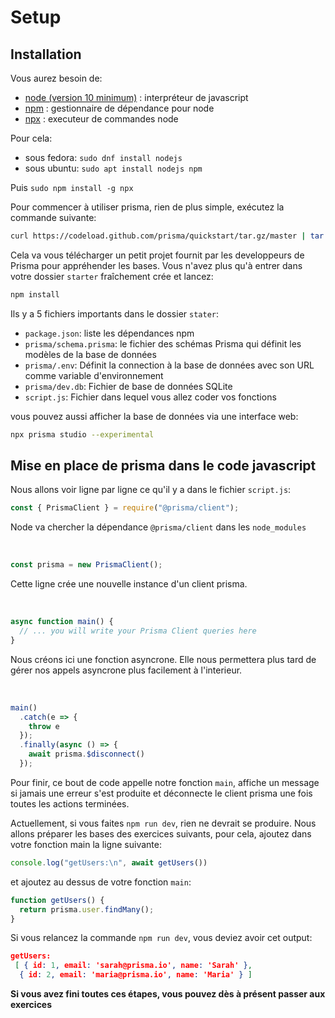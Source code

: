 # Setup

## Installation

Vous aurez besoin de:
- [node (version 10 minimum)](https://github.com/nodejs/node) : interpréteur de javascript
- [npm](https://www.npmjs.com/) : gestionnaire de dépendance pour node
- [npx](https://www.npmjs.com/package/npx) : executeur de commandes node

Pour cela:
- sous fedora: `sudo dnf install nodejs`
- sous ubuntu: `sudo apt install nodejs npm`

Puis `sudo npm install -g npx`

Pour commencer à utiliser prisma, rien de plus simple, exécutez la commande suivante:
```sh
curl https://codeload.github.com/prisma/quickstart/tar.gz/master | tar -xz --strip=2 quickstart-master/javascript/starter
```

Cela va vous télécharger un petit projet fournit par les developpeurs de Prisma pour appréhender les bases. Vous n'avez plus qu'à entrer dans votre dossier `starter` fraîchement crée et lancez:

```sh
npm install
```

Ils y a 5 fichiers importants dans le dossier `stater`:

- `package.json`: liste les dépendances npm  
- `prisma/schema.prisma`: le fichier des schémas Prisma qui définit les modèles de la base de données  
- `prisma/.env`: Définit la connection à la base de données avec son URL comme variable d'environnement  
- `prisma/dev.db`: Fichier de base de données SQLite  
- `script.js`: Fichier dans lequel vous allez coder vos fonctions  

vous pouvez aussi afficher la base de données via une interface web:
```sh
npx prisma studio --experimental
```

## Mise en place de prisma dans le code javascript

Nous allons voir ligne par ligne ce qu'il y a dans le fichier `script.js`:
```javascript
const { PrismaClient } = require("@prisma/client");
```
Node va chercher la dépendance `@prisma/client` dans les `node_modules`

<br>

```javascript
const prisma = new PrismaClient();
```
Cette ligne crée une nouvelle instance d'un client prisma.

<br>

```javascript
async function main() {
  // ... you will write your Prisma Client queries here
}
```
Nous créons ici une fonction asyncrone. Elle nous permettera plus tard de gérer nos appels asyncrone plus facilement à l'interieur.  

<br>

```javascript
main()
  .catch(e => {
    throw e
  });
  .finally(async () => {
    await prisma.$disconnect()
  });

```
Pour finir, ce bout de code appelle notre fonction `main`, affiche un message si jamais une erreur s'est produite et déconnecte le client prisma une fois toutes les actions terminées.

Actuellement, si vous faites `npm run dev`, rien ne devrait se produire. Nous allons préparer les bases des exercices suivants, pour cela, ajoutez dans votre fonction main la ligne suivante:
```js
console.log("getUsers:\n", await getUsers())
```

et ajoutez au dessus de votre fonction `main`:
```js
function getUsers() {
  return prisma.user.findMany();
}
```

Si vous relancez la commande `npm run dev`, vous deviez avoir cet output:
```json
getUsers:
 [ { id: 1, email: 'sarah@prisma.io', name: 'Sarah' },
  { id: 2, email: 'maria@prisma.io', name: 'Maria' } ]
```

**Si vous avez fini toutes ces étapes, vous pouvez dès à présent passer aux exercices**
